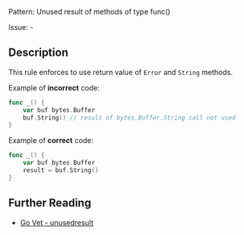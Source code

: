 Pattern: Unused result of methods of type func() 

Issue: -

## Description

This rule enforces to use return value of `Error` and `String` methods.

Example of **incorrect** code:

```go
func _() {
	var buf bytes.Buffer
	buf.String() // result of bytes.Buffer.String call not used
}
```

Example of **correct** code:

```go
func _() {
	var buf bytes.Buffer
	result = buf.String()
}
```

## Further Reading

* [Go Vet - unusedresult](https://golang.org/cmd/vet/#hdr-Unused_result_of_certain_function_calls)
